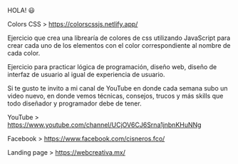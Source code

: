HOLA!   😃

Colors CSS > https://colorscssjs.netlify.app/

Ejercicio que crea una librearía de colores de css utilizando JavaScript para crear cada uno de los elementos con el color correspondiente al nombre de cada color.

Ejercicio para practicar lógica de programación, diseño web, diseño de interfaz de usuario al igual de experiencia de usuario.

Si te gusto te invito a mi canal de YouTube en donde cada semana subo un video nuevo, en donde vemos técnicas, consejos, trucos y más skills que todo diseñador y programador debe de tener.

YouTube > https://www.youtube.com/channel/UCjOV6CJ6Srna1jnbnKHuNNg  

Facebook > https://www.facebook.com/cisneros.fco/  

Landing page > https://webcreativa.mx/

